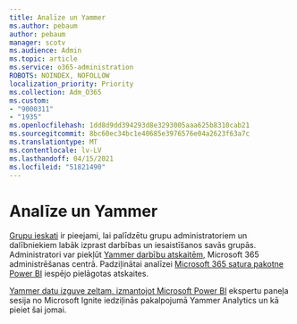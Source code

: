 ```yaml
---
title: Analīze un Yammer
ms.author: pebaum
author: pebaum
manager: scotv
ms.audience: Admin
ms.topic: article
ms.service: o365-administration
ROBOTS: NOINDEX, NOFOLLOW
localization_priority: Priority
ms.collection: Adm_O365
ms.custom:
- "9000311"
- "1935"
ms.openlocfilehash: 1dd8d9dd394293d8e3293005aaa625b8310cab21
ms.sourcegitcommit: 8bc60ec34bc1e40685e3976576e04a2623f63a7c
ms.translationtype: MT
ms.contentlocale: lv-LV
ms.lasthandoff: 04/15/2021
ms.locfileid: "51821490"
---
```

# <a name="analytics-and-yammer"></a>Analīze un Yammer

[Grupu ieskati](https://support.office.com/article/view-group-insights-in-yammer-73f9fa6d-d442-4f25-9194-d5317c9328ab) ir pieejami, lai palīdzētu grupu administratoriem un dalībniekiem labāk izprast darbības un iesaistīšanos savās grupās. Administratori var piekļūt [Yammer darbību atskaitēm,](https://docs.microsoft.com/microsoft-365/admin/activity-reports/yammer-activity-report) Microsoft 365 administrēšanas centrā. Padziļinātai analīzei [Microsoft 365 satura pakotne Power BI](https://docs.microsoft.com/microsoft-365/admin/usage-analytics/enable-usage-analytics) iespējo pielāgotas atskaites.

[Yammer datu izguve zeltam, izmantojot Microsoft Power BI](https://aka.ms/MiningYammerDataIgnite2017) ekspertu paneļa sesija no Microsoft Ignite iedziļinās pakalpojumā Yammer Analytics un kā pieiet šai jomai.
